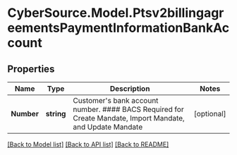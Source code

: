 # CyberSource.Model.Ptsv2billingagreementsPaymentInformationBankAccount
## Properties

Name | Type | Description | Notes
------------ | ------------- | ------------- | -------------
**Number** | **string** | Customer&#39;s bank account number. #### BACS Required for Create Mandate, Import Mandate, and Update Mandate  | [optional] 

[[Back to Model list]](../README.md#documentation-for-models) [[Back to API list]](../README.md#documentation-for-api-endpoints) [[Back to README]](../README.md)

